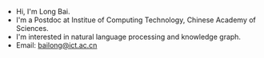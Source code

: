 - Hi, I'm Long Bai.
- I'm a Postdoc at Institue of Computing Technology, Chinese Academy of Sciences.
- I'm interested in natural language processing and knowledge graph.
- Email: bailong@ict.ac.cn

<!---
waltbai/waltbai is a ✨ special ✨ repository because its `README.md` (this file) appears on your GitHub profile.
You can click the Preview link to take a look at your changes.
--->
